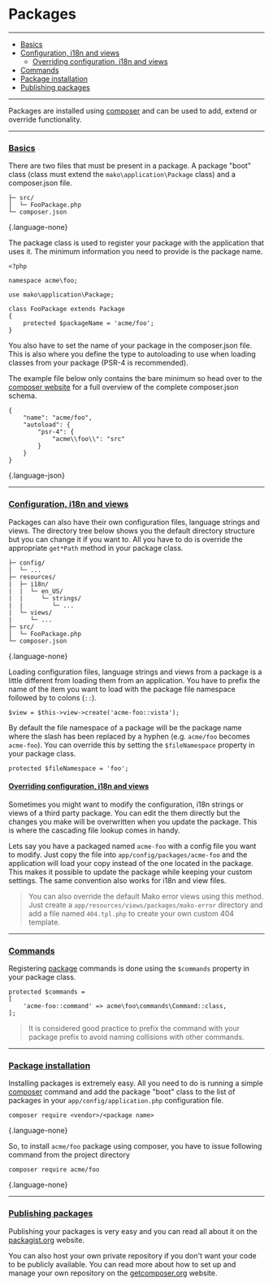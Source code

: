 # Packages

--------------------------------------------------------

* [Basics](#basics)
* [Configuration, i18n and views](#configuration_i18n_and_views)
	- [Overriding configuration, i18n and views](#configuration_i18n_and_views:overriding_configuration_i18n_and_views)
* [Commands](#commands)
* [Package installation](#package_installation)
* [Publishing packages](#publishing_packages)

--------------------------------------------------------

Packages are installed using [composer](https://packagist.org) and can be used to add, extend or override functionality.

--------------------------------------------------------

### <a id="basics" href="#basics">Basics</a>

There are two files that must be present in a package. A package "boot" class (class must extend the `mako\application\Package` class) and a composer.json file.

```
├─ src/
│  └─ FooPackage.php
└─ composer.json
```
{.language-none}

The package class is used to register your package with the application that uses it. The minimum information you need to provide is the package name.

```
<?php

namespace acme\foo;

use mako\application\Package;

class FooPackage extends Package
{
	protected $packageName = 'acme/foo';
}
```

You also have to set the name of your package in the composer.json file. This is also where you define the type to autoloading to use when loading classes from your package (PSR-4 is recommended).

The example file below only contains the bare minimum so head over to the [composer website](https://getcomposer.org) for a full overview of the complete composer.json schema.

```
{
	"name": "acme/foo",
	"autoload": {
		"psr-4": {
			"acme\\foo\\": "src"
		}
	}
}
```
{.language-json}

--------------------------------------------------------

### <a id="configuration_i18n_and_views" href="#configuration_i18n_and_views">Configuration, i18n and views</a>

Packages can also have their own configuration files, language strings and views. The directory tree below shows you the default directory structure but you can change it if you want to. All you have to do is override the appropriate `get*Path` method in your package class.

```
├─ config/
|  └─ ...
├─ resources/
|  ├─ i18n/
|  |  └─ en_US/
|  |     └─ strings/
|  |        └─ ...
|  └─ views/
|     └─ ...
├─ src/
│  └─ FooPackage.php
└─ composer.json
```
{.language-none}

Loading configuration files, language strings and views from a package is a little different from loading them from an application. You have to prefix the name of the item you want to load with the package file namespace followed by to colons (`::`).

```
$view = $this->view->create('acme-foo::vista');
```

By default the file namespace of a package will be the package name where the slash has been replaced by a hyphen (e.g. `acme/foo` becomes `acme-foo`). You can override this by setting the `$fileNamespace` property in your package class.

```
protected $fileNamespace = 'foo';
```

#### <a id="configuration_i18n_and_views:overriding_configuration_i18n_and_views" href="#configuration_i18n_and_views:overriding_configuration_i18n_and_views">Overriding configuration, i18n and views</a>

Sometimes you might want to modify the configuration, i18n strings or views of a third party package. You can edit the them directly but the changes you make will be overwritten when you update the package. This is where the cascading file lookup comes in handy.

Lets say you have a packaged named `acme-foo` with a config file you want to modify. Just copy the file into `app/config/packages/acme-foo` and the application will load your copy instead of the one located in the package. This makes it possible to update the package while keeping your custom settings. The same convention also works for i18n and view files.

> You can also override the default Mako error views using this method. Just create a `app/resources/views/packages/mako-error` directory and add a file named `404.tpl.php` to create your own custom 404 template.

--------------------------------------------------------

### <a id="commands" href="#commands">Commands</a>

Registering [package](:base_url:/docs/:version:/command-line:commands) commands is done using the `$commands` property in your package class.

```
protected $commands =
[
	'acme-foo::command' => acme\foo\commands\Command::class,
];
```

> It is considered good practice to prefix the command with your package prefix to avoid naming collisions with other commands.

--------------------------------------------------------

### <a id="package_installation" href="#package_installation">Package installation</a>

Installing packages is extremely easy. All you need to do is running a simple [composer](https://getcomposer.org) command and add the package "boot" class to the list of packages in your `app/config/application.php` configuration file.

```
composer require <vendor>/<package name>
```
{.language-none}

So, to install `acme/foo` package using composer, you have to issue following command from the project directory

```
composer require acme/foo
```
{.language-none}

--------------------------------------------------------

### <a id="publishing_packages" href="#publishing_packages">Publishing packages</a>

Publishing your packages is very easy and you can read all about it on the [packagist.org](https://packagist.org) website.

You can also host your own private repository if you don't want your code to be publicly available. You can read more about how to set up and manage your own repository on the [getcomposer.org](https://getcomposer.org/doc/05-repositories.md#hosting-your-own) website.

